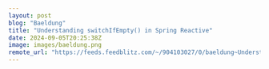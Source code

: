 ```yaml
---
layout: post
blog: "Baeldung"
title: "Understanding switchIfEmpty() in Spring Reactive"
date: 2024-09-05T20:25:38Z
image: images/baeldung.png
remote_url: "https://feeds.feedblitz.com/~/904103027/0/baeldung~Understanding-switchIfEmpty-in-Spring-Reactive"
---
```

